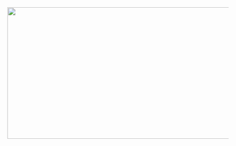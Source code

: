 <div id="header" align="center">
  <img src="https://github.com/vlaice/vlaice/blob/main/for%20GIT.gif" width="700" height="300"/>
</div>


